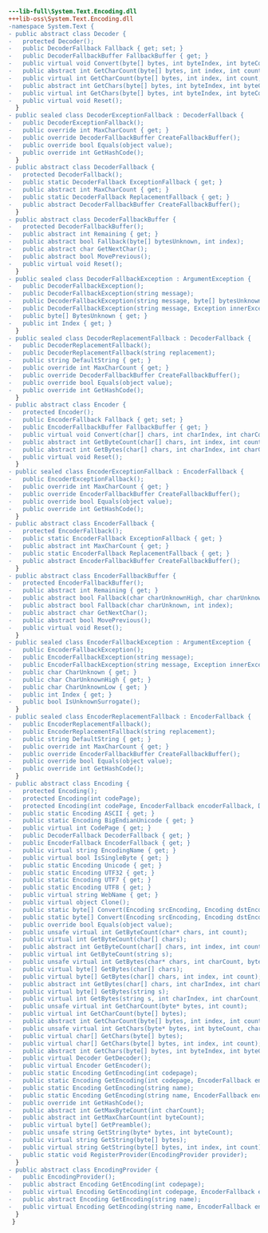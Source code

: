 ﻿```diff
---lib-full\System.Text.Encoding.dll
+++lib-oss\System.Text.Encoding.dll
-namespace System.Text {
- public abstract class Decoder {
-   protected Decoder();
-   public DecoderFallback Fallback { get; set; }
-   public DecoderFallbackBuffer FallbackBuffer { get; }
-   public virtual void Convert(byte[] bytes, int byteIndex, int byteCount, char[] chars, int charIndex, int charCount, bool flush, out int bytesUsed, out int charsUsed, out bool completed);
-   public abstract int GetCharCount(byte[] bytes, int index, int count);
-   public virtual int GetCharCount(byte[] bytes, int index, int count, bool flush);
-   public abstract int GetChars(byte[] bytes, int byteIndex, int byteCount, char[] chars, int charIndex);
-   public virtual int GetChars(byte[] bytes, int byteIndex, int byteCount, char[] chars, int charIndex, bool flush);
-   public virtual void Reset();
  }
- public sealed class DecoderExceptionFallback : DecoderFallback {
-   public DecoderExceptionFallback();
-   public override int MaxCharCount { get; }
-   public override DecoderFallbackBuffer CreateFallbackBuffer();
-   public override bool Equals(object value);
-   public override int GetHashCode();
  }
- public abstract class DecoderFallback {
-   protected DecoderFallback();
-   public static DecoderFallback ExceptionFallback { get; }
-   public abstract int MaxCharCount { get; }
-   public static DecoderFallback ReplacementFallback { get; }
-   public abstract DecoderFallbackBuffer CreateFallbackBuffer();
  }
- public abstract class DecoderFallbackBuffer {
-   protected DecoderFallbackBuffer();
-   public abstract int Remaining { get; }
-   public abstract bool Fallback(byte[] bytesUnknown, int index);
-   public abstract char GetNextChar();
-   public abstract bool MovePrevious();
-   public virtual void Reset();
  }
- public sealed class DecoderFallbackException : ArgumentException {
-   public DecoderFallbackException();
-   public DecoderFallbackException(string message);
-   public DecoderFallbackException(string message, byte[] bytesUnknown, int index);
-   public DecoderFallbackException(string message, Exception innerException);
-   public byte[] BytesUnknown { get; }
-   public int Index { get; }
  }
- public sealed class DecoderReplacementFallback : DecoderFallback {
-   public DecoderReplacementFallback();
-   public DecoderReplacementFallback(string replacement);
-   public string DefaultString { get; }
-   public override int MaxCharCount { get; }
-   public override DecoderFallbackBuffer CreateFallbackBuffer();
-   public override bool Equals(object value);
-   public override int GetHashCode();
  }
- public abstract class Encoder {
-   protected Encoder();
-   public EncoderFallback Fallback { get; set; }
-   public EncoderFallbackBuffer FallbackBuffer { get; }
-   public virtual void Convert(char[] chars, int charIndex, int charCount, byte[] bytes, int byteIndex, int byteCount, bool flush, out int charsUsed, out int bytesUsed, out bool completed);
-   public abstract int GetByteCount(char[] chars, int index, int count, bool flush);
-   public abstract int GetBytes(char[] chars, int charIndex, int charCount, byte[] bytes, int byteIndex, bool flush);
-   public virtual void Reset();
  }
- public sealed class EncoderExceptionFallback : EncoderFallback {
-   public EncoderExceptionFallback();
-   public override int MaxCharCount { get; }
-   public override EncoderFallbackBuffer CreateFallbackBuffer();
-   public override bool Equals(object value);
-   public override int GetHashCode();
  }
- public abstract class EncoderFallback {
-   protected EncoderFallback();
-   public static EncoderFallback ExceptionFallback { get; }
-   public abstract int MaxCharCount { get; }
-   public static EncoderFallback ReplacementFallback { get; }
-   public abstract EncoderFallbackBuffer CreateFallbackBuffer();
  }
- public abstract class EncoderFallbackBuffer {
-   protected EncoderFallbackBuffer();
-   public abstract int Remaining { get; }
-   public abstract bool Fallback(char charUnknownHigh, char charUnknownLow, int index);
-   public abstract bool Fallback(char charUnknown, int index);
-   public abstract char GetNextChar();
-   public abstract bool MovePrevious();
-   public virtual void Reset();
  }
- public sealed class EncoderFallbackException : ArgumentException {
-   public EncoderFallbackException();
-   public EncoderFallbackException(string message);
-   public EncoderFallbackException(string message, Exception innerException);
-   public char CharUnknown { get; }
-   public char CharUnknownHigh { get; }
-   public char CharUnknownLow { get; }
-   public int Index { get; }
-   public bool IsUnknownSurrogate();
  }
- public sealed class EncoderReplacementFallback : EncoderFallback {
-   public EncoderReplacementFallback();
-   public EncoderReplacementFallback(string replacement);
-   public string DefaultString { get; }
-   public override int MaxCharCount { get; }
-   public override EncoderFallbackBuffer CreateFallbackBuffer();
-   public override bool Equals(object value);
-   public override int GetHashCode();
  }
- public abstract class Encoding {
-   protected Encoding();
-   protected Encoding(int codePage);
-   protected Encoding(int codePage, EncoderFallback encoderFallback, DecoderFallback decoderFallback);
-   public static Encoding ASCII { get; }
-   public static Encoding BigEndianUnicode { get; }
-   public virtual int CodePage { get; }
-   public DecoderFallback DecoderFallback { get; }
-   public EncoderFallback EncoderFallback { get; }
-   public virtual string EncodingName { get; }
-   public virtual bool IsSingleByte { get; }
-   public static Encoding Unicode { get; }
-   public static Encoding UTF32 { get; }
-   public static Encoding UTF7 { get; }
-   public static Encoding UTF8 { get; }
-   public virtual string WebName { get; }
-   public virtual object Clone();
-   public static byte[] Convert(Encoding srcEncoding, Encoding dstEncoding, byte[] bytes);
-   public static byte[] Convert(Encoding srcEncoding, Encoding dstEncoding, byte[] bytes, int index, int count);
-   public override bool Equals(object value);
-   public unsafe virtual int GetByteCount(char* chars, int count);
-   public virtual int GetByteCount(char[] chars);
-   public abstract int GetByteCount(char[] chars, int index, int count);
-   public virtual int GetByteCount(string s);
-   public unsafe virtual int GetBytes(char* chars, int charCount, byte* bytes, int byteCount);
-   public virtual byte[] GetBytes(char[] chars);
-   public virtual byte[] GetBytes(char[] chars, int index, int count);
-   public abstract int GetBytes(char[] chars, int charIndex, int charCount, byte[] bytes, int byteIndex);
-   public virtual byte[] GetBytes(string s);
-   public virtual int GetBytes(string s, int charIndex, int charCount, byte[] bytes, int byteIndex);
-   public unsafe virtual int GetCharCount(byte* bytes, int count);
-   public virtual int GetCharCount(byte[] bytes);
-   public abstract int GetCharCount(byte[] bytes, int index, int count);
-   public unsafe virtual int GetChars(byte* bytes, int byteCount, char* chars, int charCount);
-   public virtual char[] GetChars(byte[] bytes);
-   public virtual char[] GetChars(byte[] bytes, int index, int count);
-   public abstract int GetChars(byte[] bytes, int byteIndex, int byteCount, char[] chars, int charIndex);
-   public virtual Decoder GetDecoder();
-   public virtual Encoder GetEncoder();
-   public static Encoding GetEncoding(int codepage);
-   public static Encoding GetEncoding(int codepage, EncoderFallback encoderFallback, DecoderFallback decoderFallback);
-   public static Encoding GetEncoding(string name);
-   public static Encoding GetEncoding(string name, EncoderFallback encoderFallback, DecoderFallback decoderFallback);
-   public override int GetHashCode();
-   public abstract int GetMaxByteCount(int charCount);
-   public abstract int GetMaxCharCount(int byteCount);
-   public virtual byte[] GetPreamble();
-   public unsafe string GetString(byte* bytes, int byteCount);
-   public virtual string GetString(byte[] bytes);
-   public virtual string GetString(byte[] bytes, int index, int count);
-   public static void RegisterProvider(EncodingProvider provider);
  }
- public abstract class EncodingProvider {
-   public EncodingProvider();
-   public abstract Encoding GetEncoding(int codepage);
-   public virtual Encoding GetEncoding(int codepage, EncoderFallback encoderFallback, DecoderFallback decoderFallback);
-   public abstract Encoding GetEncoding(string name);
-   public virtual Encoding GetEncoding(string name, EncoderFallback encoderFallback, DecoderFallback decoderFallback);
  }
 }
```
